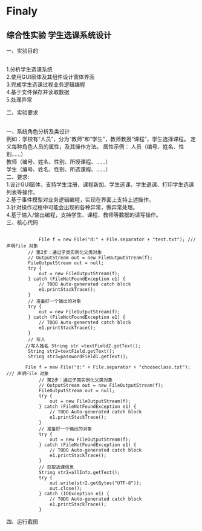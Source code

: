 # Finaly
综合性实验  学生选课系统设计
---------
一、实验目的
##
1.分析学生选课系统  
2.使用GUI窗体及其组件设计窗体界面  
3.完成学生选课过程业务逻辑编程  
4.基于文件保存并读取数据  
5.处理异常    

二、实验要求
##
一、系统角色分析及类设计  
例如：学校有“人员”，分为“教师”和“学生”，教师教授“课程”，学生选择课程。
定义每种角色人员的属性，及其操作方法。
属性示例：	人员（编号、姓名、性别……）  
教师（编号、姓名、性别、所授课程、……）  
			学生（编号、姓名、性别、所选课程、……）  
二、要求:  
1.设计GUI窗体，支持学生注册、课程新加、学生选课、学生退课、打印学生选课列表等操作。  
2.基于事件模型对业务逻辑编程，实现在界面上支持上述操作。  
3.针对操作过程中可能会出现的各种异常，做异常处理。  
4.基于输入/输出编程，支持学生、课程、教师等数据的读写操作。  
三、核心代码
##
               	File f = new File("d:" + File.separator + "test.txt"); /// 声明File 对象
			// 第2步：通过子类实例化父类对象
			// OutputStream out = new FileOutputStream(f);
			FileOutputStream out = null;
			try {
				out = new FileOutputStream(f);
			} catch (FileNotFoundException e1) {
				// TODO Auto-generated catch block
				e1.printStackTrace();
			}
			// 准备好一个输出的对象
			try {
				out = new FileOutputStream(f);
			} catch (FileNotFoundException e1) {
				// TODO Auto-generated catch block
				e1.printStackTrace();
			}
			// 写入
		   //写入姓名 String str =textField2.getText();
		    String str2=textField.getText();
		    String str3=passwordField1.getText();
        
           File f = new File("d:" + File.separator + "chooseclass.txt"); /// 声明File 对象
    			// 第2步：通过子类实例化父类对象
    			// OutputStream out = new FileOutputStream(f);
    			FileOutputStream out = null;
    			try {
    				out = new FileOutputStream(f);
    			} catch (FileNotFoundException e1) {
    				// TODO Auto-generated catch block
    				e1.printStackTrace();
    			}
    			// 准备好一个输出的对象
    			try {
    				out = new FileOutputStream(f);
    			} catch (FileNotFoundException e1) {
    				// TODO Auto-generated catch block
    				e1.printStackTrace();
    			}
    			// 获取选课信息
    		    String str2=allInfo.getText();
    		    try {
    			  	out.write(str2.getBytes("UTF-8"));
    				out.close();
    			} catch (IOException e1) {
    				// TODO Auto-generated catch block
    				e1.printStackTrace();
    			}
          
四、运行截图
##
